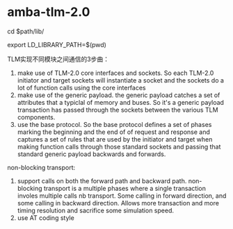 # amba-tlm-2.0

cd $path/lib/

export LD_LIBRARY_PATH=$(pwd)

TLM实现不同模块之间通信的3步曲：
1. make use of TLM-2.0 core interfaces and sockets.
   So each TLM-2.0 initiator and target sockets will instantiate
   a socket and the sockets do a lot of function calls using the core
   interfaces
2. make use of the generic payload.
   the generic payload catches a set of attributes that a typiclal of memory
   and buses. So it's a generic payload transaction has passed through the
   sockets between the various TLM components.
3. use the base protocol.
   So the base protocol defines a set of phases marking
   the beginning and the end of of request and response and captures a set of
   rules that are used by the initiator and target when making function calls
   through those standard sockets and passing that standard generic payload 
   backwards and forwards.
   
non-blocking transport:
1. support calls on both the forward path and backward path.
   non-blocking transport is a multiple phases where a single transaction
   involes multiple calls nb transport. Some calling in forward direction,
   and some calling in backward direction. Allows more transaction and more
   timing resolution and sacrifice some simulation speed.
2. use AT coding style
